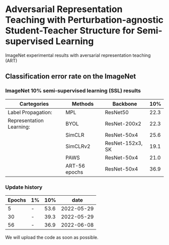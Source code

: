 # Adversarial Representation Teaching with Perturbation-agnostic Student-Teacher Structure for Semi-supervised Learning
ImageNet experimental results with aversarial representation teaching (ART)

## Classification error rate on the ImageNet
### ImageNet 10% semi-supervised learning (SSL) results
Cartegories | Methods | Backbone | 10%
|---|---|---|---|
| Label Propagation: | MPL| ResNet50 | 22.3
| Representation Learning: | BYOL | ResNet-200x2 | 22.3
| | SimCLR | ResNet-50x4 | 25.6
| | SimCLRv2 | ResNet-152x3, SK | 19.1
| | PAWS | ResNet-50x4 | 21.0
| | ART-56 epochs | ResNet-50x4 | 36.9

### Update history
Epochs | 1%  | 10% | date
---|---|---|---|
5     | -   | 53.6 | 2022-05-29
30    | -   | 39.3 | 2022-05-29
56    | -   | 36.9 | 2022-06-08

We will upload the code as soon as possible.
